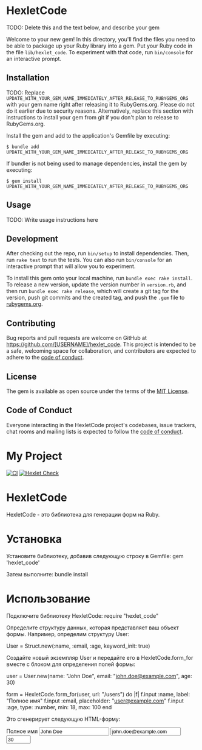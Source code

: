# HexletCode

TODO: Delete this and the text below, and describe your gem

Welcome to your new gem! In this directory, you'll find the files you need to be able to package up your Ruby library into a gem. Put your Ruby code in the file `lib/hexlet_code`. To experiment with that code, run `bin/console` for an interactive prompt.

## Installation

TODO: Replace `UPDATE_WITH_YOUR_GEM_NAME_IMMEDIATELY_AFTER_RELEASE_TO_RUBYGEMS_ORG` with your gem name right after releasing it to RubyGems.org. Please do not do it earlier due to security reasons. Alternatively, replace this section with instructions to install your gem from git if you don't plan to release to RubyGems.org.

Install the gem and add to the application's Gemfile by executing:

    $ bundle add UPDATE_WITH_YOUR_GEM_NAME_IMMEDIATELY_AFTER_RELEASE_TO_RUBYGEMS_ORG

If bundler is not being used to manage dependencies, install the gem by executing:

    $ gem install UPDATE_WITH_YOUR_GEM_NAME_IMMEDIATELY_AFTER_RELEASE_TO_RUBYGEMS_ORG

## Usage

TODO: Write usage instructions here

## Development

After checking out the repo, run `bin/setup` to install dependencies. Then, run `rake test` to run the tests. You can also run `bin/console` for an interactive prompt that will allow you to experiment.

To install this gem onto your local machine, run `bundle exec rake install`. To release a new version, update the version number in `version.rb`, and then run `bundle exec rake release`, which will create a git tag for the version, push git commits and the created tag, and push the `.gem` file to [rubygems.org](https://rubygems.org).

## Contributing

Bug reports and pull requests are welcome on GitHub at https://github.com/[USERNAME]/hexlet_code. This project is intended to be a safe, welcoming space for collaboration, and contributors are expected to adhere to the [code of conduct](https://github.com/[USERNAME]/hexlet_code/blob/master/CODE_OF_CONDUCT.md).

## License

The gem is available as open source under the terms of the [MIT License](https://opensource.org/licenses/MIT).

## Code of Conduct

Everyone interacting in the HexletCode project's codebases, issue trackers, chat rooms and mailing lists is expected to follow the [code of conduct](https://github.com/[USERNAME]/hexlet_code/blob/master/CODE_OF_CONDUCT.md).

# My Project

[![CI](https://github.com/DiMM2021/rails-project-63/actions/workflows/CI.yml/badge.svg)](https://github.com/DiMM2021/rails-project-63/actions/workflows/CI.yml)
[![Hexlet Check](https://github.com/DiMM2021/rails-project-63/actions/workflows/hexlet-check.yml/badge.svg)](https://github.com/DiMM2021/rails-project-63/actions/workflows/hexlet-check.yml)

# HexletCode

HexletCode - это библиотека для генерации форм на Ruby.

# Установка

Установите библиотеку, добавив следующую строку в Gemfile: gem 'hexlet_code'

Затем выполните: bundle install

# Использование

Подключите библиотеку HexletCode: require "hexlet_code"

Определите структуру данных, которая представляет ваш объект формы. 
Например, определим структуру User: 

User = Struct.new(:name, :email, :age, keyword_init: true)

Создайте новый экземпляр User и передайте его в HexletCode.form_for вместе с блоком для определения полей формы:

user = User.new(name: "John Doe", email: "john.doe@example.com", age: 30)

form = HexletCode.form_for(user, url: "/users") do |f|
  f.input :name, label: "Полное имя"
  f.input :email, placeholder: "user@example.com"
  f.input :age, type: :number, min: 18, max: 100
end

Это сгенерирует следующую HTML-форму: 

<form action="/users" method="post">
  <label for="user_name">Полное имя</label>
  <input type="text" id="user_name" name="name" value="John Doe">

  <input type="email" name="email" placeholder="user@example.com" value="john.doe@example.com">

  <input type="number" name="age" min="18" max="100" value="30">
</form>